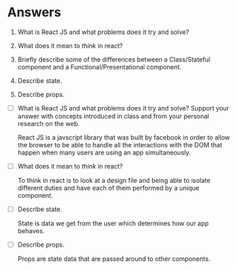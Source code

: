 # Answers

1.  What is React JS and what problems does it try and solve?

1.  What does it mean to _think_ in react?

1.  Briefly describe some of the differences between a Class/Stateful component and a Functional/Presentational component.

1.  Describe state.

1.  Describe props.

- [ ] What is React JS and what problems does it try and solve? Support your answer with concepts introduced in class and from your personal research on the web.

	React JS is a javscript library that was built by facebook in order to allow the browser to be able to handle all the interactions with the DOM that happen when many users are using an app 		      simultaneously. 

- [ ] What does it mean to _think_ in react?

	To think in react is to look at a design file and being able to isolate different duties and have each of them performed by a unique component.

- [ ] Describe state.

	State is data we get from the user which determines how our app behaves.

- [ ] Describe props.

	Props are state data that are passed around to other components. 

